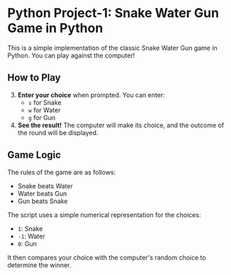 # Python Project-1: Snake Water Gun Game in Python

This is a simple implementation of the classic Snake Water Gun game in Python. You can play against the computer!

## How to Play

3.  **Enter your choice** when prompted. You can enter:
    * `s` for Snake
    * `w` for Water
    * `g` for Gun
4.  **See the result!** The computer will make its choice, and the outcome of the round will be displayed.

## Game Logic

The rules of the game are as follows:

* Snake beats Water
* Water beats Gun
* Gun beats Snake

The script uses a simple numerical representation for the choices:

* `1`: Snake
* `-1`: Water
* `0`: Gun

It then compares your choice with the computer's random choice to determine the winner.
